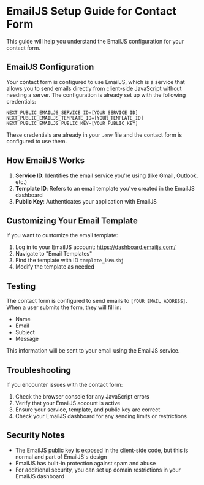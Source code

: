# EmailJS Setup Guide for Contact Form

This guide will help you understand the EmailJS configuration for your contact form.

## EmailJS Configuration

Your contact form is configured to use EmailJS, which is a service that allows you to send emails directly from client-side JavaScript without needing a server. The configuration is already set up with the following credentials:

```
NEXT_PUBLIC_EMAILJS_SERVICE_ID=[YOUR_SERVICE_ID]
NEXT_PUBLIC_EMAILJS_TEMPLATE_ID=[YOUR_TEMPLATE_ID]
NEXT_PUBLIC_EMAILJS_PUBLIC_KEY=[YOUR_PUBLIC_KEY]
```

These credentials are already in your `.env` file and the contact form is configured to use them.

## How EmailJS Works

1. **Service ID**: Identifies the email service you're using (like Gmail, Outlook, etc.)
2. **Template ID**: Refers to an email template you've created in the EmailJS dashboard
3. **Public Key**: Authenticates your application with EmailJS

## Customizing Your Email Template

If you want to customize the email template:

1. Log in to your EmailJS account: https://dashboard.emailjs.com/
2. Navigate to "Email Templates"
3. Find the template with ID `template_l99usbj`
4. Modify the template as needed

## Testing

The contact form is configured to send emails to `[YOUR_EMAIL_ADDRESS]`. When a user submits the form, they will fill in:
- Name
- Email
- Subject
- Message

This information will be sent to your email using the EmailJS service.

## Troubleshooting

If you encounter issues with the contact form:

1. Check the browser console for any JavaScript errors
2. Verify that your EmailJS account is active
3. Ensure your service, template, and public key are correct
4. Check your EmailJS dashboard for any sending limits or restrictions

## Security Notes

- The EmailJS public key is exposed in the client-side code, but this is normal and part of EmailJS's design
- EmailJS has built-in protection against spam and abuse
- For additional security, you can set up domain restrictions in your EmailJS dashboard

